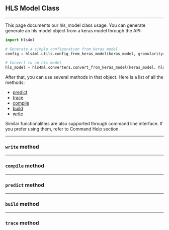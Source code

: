## HLS Model Class

---

This page documents our hls_model class usage. You can generate generate an hls model object from a keras model through the API:

```python
import hls4ml

# Generate a simple configuration from keras model
config = hls4ml.utils.config_from_keras_model(keras_model, granularity='name')

# Convert to an hls model
hls_model = hls4ml.converters.convert_from_keras_model(keras_model, hls_config=config, output_dir='test_prj')
```

After that, you can use several methods in that object. Here is a list of all the methods:

- [predict]()
- [trace]()
- [compile]()
- [build]()
- [write]()

Similar functionalities are also supported through command line interface. If you prefer using them, refer to Command Help section. 

---
### `write` method

---
### `compile` method

---
### `predict` method

---
### `build` method

---
### `trace` method